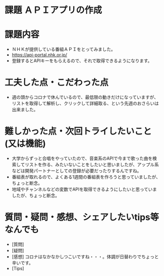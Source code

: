 # 課題 ＡＰＩアプリの作成

# 課題内容
- ＮＨＫが提供している番組ＡＰＩをとってみました。
- https://api-portal.nhk.or.jp/
- 登録するとAPIキーをもらえるので、それで取得できるようになります。

# 工夫した点・こだわった点
- 週の頭からコロナで休んでいるので、最低限の動きだけになっていますが、リストを取得して解析し、クリックして詳細取る、という先週のおさらいは出来ました。

# 難しかった点・次回トライしたいこと(又は機能)
- 大学からずっと合唱をやっていたので、音楽系のAPIで今まで歌った曲を検索してリストを作る、みたいないことをしたいと思いましたが、アップル系などは開発パートナーとしての登録が必要だったりするんですね。
- 番組表が取れるので、よくある1週間の番組表を作ろうと思っていましたが、ちょっと断念。
- 地域やチャンネルなどの変数でAPIを取得できるようにしたいと思っていましたが、ちょっと断念。

# 質問・疑問・感想、シェアしたいtips等なんでも
- [質問]
- [疑問]
- [感想] コロナはなかなかしつこいですね・・・。体調が日替わりでちょっと辛いです。
- [Tips]
